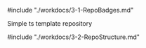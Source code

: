 #include "./workdocs/3-1-RepoBadges.md"

Simple ts template repository

#include "./workdocs/3-2-RepoStructure.md"

